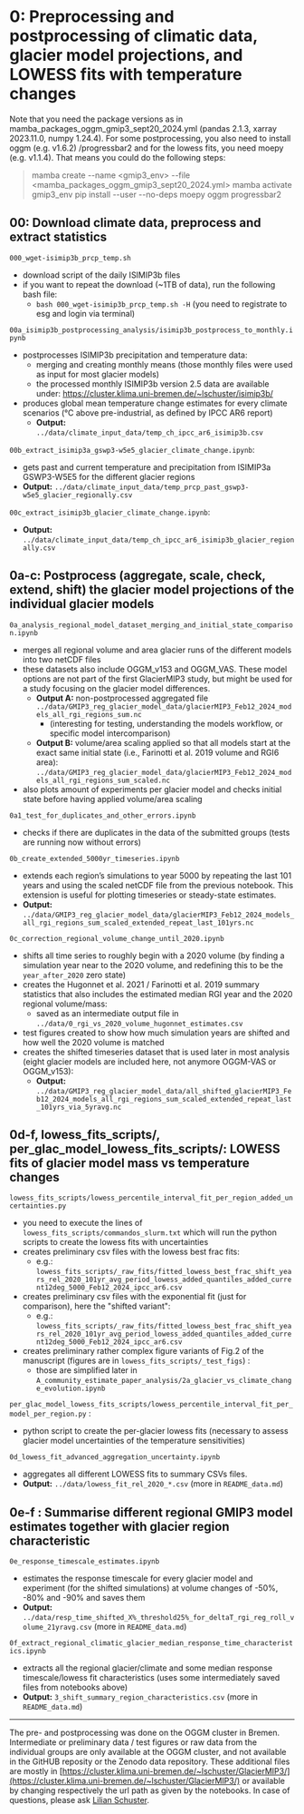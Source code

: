 # 0: Preprocessing and postprocessing of climatic data, glacier model projections, and LOWESS fits with temperature changes

Note that you need the package versions as in mamba_packages_oggm_gmip3_sept20_2024.yml (pandas 2.1.3, xarray 2023.11.0, numpy 1.24.4). For some postprocessing, you also need to install oggm (e.g. v1.6.2) /progressbar2 and for the lowess fits, you need moepy (e.g. v1.1.4). That means you could do the following steps:
> mamba create --name <gmip3_env> --file <mamba_packages_oggm_gmip3_sept20_2024.yml> 
> mamba activate gmip3_env
> pip install --user --no-deps moepy oggm progressbar2

## 00: Download climate data, preprocess and extract statistics

`000_wget-isimip3b_prcp_temp.sh` 
- download script of the daily ISIMIP3b files
- if you want to repeat the download (~1TB of data), run the following bash file:
  - `bash 000_wget-isimip3b_prcp_temp.sh -H` (you need to registrate to esg and login via terminal)
  
`00a_isimip3b_postprocessing_analysis/isimip3b_postprocess_to_monthly.ipynb`
- postprocesses ISIMIP3b precipitation and temperature data:
  - merging and creating monthly means (those monthly files were used as input for most glacier models)
  - the processed monthly ISIMIP3b version 2.5 data are available under: https://cluster.klima.uni-bremen.de/~lschuster/isimip3b/ 
- produces global mean temperature change estimates for every climate scenarios (°C above pre-industrial, as defined by IPCC AR6 report)
  - **Output:** `../data/climate_input_data/temp_ch_ipcc_ar6_isimip3b.csv` 

`00b_extract_isimip3a_gswp3-w5e5_glacier_climate_change.ipynb`:
- gets past and current temperature and precipitation from ISIMIP3a GSWP3-W5E5 for the different glacier regions
- **Output:** `../data/climate_input_data/temp_prcp_past_gswp3-w5e5_glacier_regionally.csv`

`00c_extract_isimip3b_glacier_climate_change.ipynb`: 
- **Output:** `../data/climate_input_data/temp_ch_ipcc_ar6_isimip3b_glacier_regionally.csv`

## 0a-c: Postprocess (aggregate, scale, check, extend, shift) the glacier model projections of the individual glacier models
`0a_analysis_regional_model_dataset_merging_and_initial_state_comparison.ipynb`
- merges all regional volume and area glacier runs of the different models into two netCDF files
- these datasets also include OGGM_v153 and OGGM_VAS. These model options are not part of the first GlacierMIP3 study, but might be used for a study focusing on the glacier model differences. 
    - **Output A:** non-postprocessed aggregated file `../data/GMIP3_reg_glacier_model_data/glacierMIP3_Feb12_2024_models_all_rgi_regions_sum.nc`
        - (interesting for testing, understanding the models workflow, or specific model intercomparison)
    - **Output B:** volume/area scaling applied so that all models start at the exact same initial state (i.e., Farinotti et al. 2019 volume and RGI6 area): `../data/GMIP3_reg_glacier_model_data/glacierMIP3_Feb12_2024_models_all_rgi_regions_sum_scaled.nc`
- also plots amount of experiments per glacier model and checks initial state before having applied volume/area scaling

 
`0a1_test_for_duplicates_and_other_errors.ipynb`
- checks if there are duplicates in the data of the submitted groups (tests are running now without errors)
    
`0b_create_extended_5000yr_timeseries.ipynb`
- extends each region’s simulations to year 5000 by repeating the last 101 years and using the scaled netCDF file from the previous notebook. This extension is useful for plotting timeseries or steady-state estimates.
- **Output:** `../data/GMIP3_reg_glacier_model_data/glacierMIP3_Feb12_2024_models_all_rgi_regions_sum_scaled_extended_repeat_last_101yrs.nc`
    
`0c_correction_regional_volume_change_until_2020.ipynb`
- shifts all time series to roughly begin with a 2020 volume (by finding a simulation year near to the 2020 volume, and redefining this to be the `year_after_2020` zero state)
- creates the Hugonnet et al. 2021 / Farinotti et al. 2019 summary statistics that also includes the estimated median RGI year and the 2020 regional volume/mass:
    - saved as an intermediate output file in `../data/0_rgi_vs_2020_volume_hugonnet_estimates.csv`
- test figures created to show how much simulation years are shifted and how well the 2020 volume is matched
- creates the shifted timeseries dataset that is used later in most analysis (eight glacier models are included here, not anymore OGGM-VAS or OGGM_v153):
    - **Output:** `../data/GMIP3_reg_glacier_model_data/all_shifted_glacierMIP3_Feb12_2024_models_all_rgi_regions_sum_scaled_extended_repeat_last_101yrs_via_5yravg.nc`

## 0d-f, lowess_fits_scripts/, per_glac_model_lowess_fits_scripts/: LOWESS fits of glacier model mass vs temperature changes 

`lowess_fits_scripts/lowess_percentile_interval_fit_per_region_added_uncertainties.py` 
- you need to execute the lines of `lowess_fits_scripts/commandos_slurm.txt` which will run the python scripts to create the lowess fits with uncertainties 
- creates preliminary csv files with the lowess best frac fits: 
    - e.g.: `lowess_fits_scripts/_raw_fits/fitted_lowess_best_frac_shift_years_rel_2020_101yr_avg_period_lowess_added_quantiles_added_current12deg_5000_Feb12_2024_ipcc_ar6.csv`
- creates preliminary csv files with the exponential fit (just for comparison), here the "shifted variant":
    - e.g.: `lowess_fits_scripts/_raw_fits/fitted_lowess_best_frac_shift_years_rel_2020_101yr_avg_period_lowess_added_quantiles_added_current12deg_5000_Feb12_2024_ipcc_ar6.csv`
- creates preliminary rather complex figure variants of Fig.2 of the manuscript (figures are in `lowess_fits_scripts/_test_figs`) :
    - those are simplified later in `A_community_estimate_paper_analysis/2a_glacier_vs_climate_change_evolution.ipynb`

`per_glac_model_lowess_fits_scripts/lowess_percentile_interval_fit_per_model_per_region.py` :
- python script to create the per-glacier lowess fits (necessary to assess glacier model uncertainties of the temperature sensitivities)
          
`0d_lowess_fit_advanced_aggregation_uncertainty.ipynb`
- aggregates all different LOWESS fits to summary CSVs files. 
- **Output:** `../data/lowess_fit_rel_2020_*.csv` (more in `README_data.md`)

## 0e-f : Summarise different regional GMIP3 model estimates together with glacier region characteristic
`0e_response_timescale_estimates.ipynb`
- estimates the response timescale for every glacier model and experiment (for the shifted simulations) at volume changes of -50%, -80% and -90% and saves them
- **Output:** `../data/resp_time_shifted_X%_threshold25%_for_deltaT_rgi_reg_roll_volume_21yravg.csv` (more in `README_data.md`)

`0f_extract_regional_climatic_glacier_median_response_time_characteristics.ipynb`
-  extracts all the regional glacier/climate and some median response timescale/lowess fit characteristics (uses some intermediately saved files from notebooks above)
- **Output:** `3_shift_summary_region_characteristics.csv` (more in `README_data.md`)
  
---
The pre- and postprocessing was done on the OGGM cluster in Bremen. Intermediate or preliminary data / test figures or raw data from the individual groups are only available at the OGGM cluster, and not available in the GitHUB reposity or the Zenodo data repository. These additional files are mostly in [https://cluster.klima.uni-bremen.de/~lschuster/GlacierMIP3/](https://cluster.klima.uni-bremen.de/~lschuster/GlacierMIP3/) or available by changing respectively the url path as given by the notebooks. In case of questions, please ask [Lilian Schuster](mailto:lilian.schuster@uibk.ac.at).  

